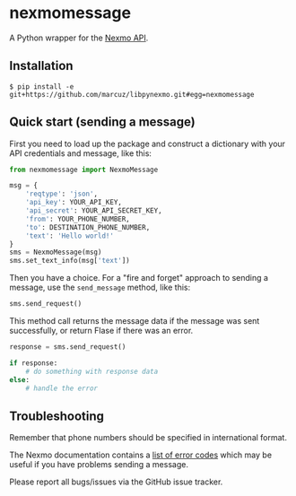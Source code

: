 nexmomessage
============


A Python wrapper for the [Nexmo API](https://docs.nexmo.com/index.php/messaging-sms-api/).


Installation
------------

    $ pip install -e git+https://github.com/marcuz/libpynexmo.git#egg=nexmomessage


Quick start (sending a message)
-------------------------------

First you need to load up the package and construct a dictionary
with your API credentials and message, like this:

```python
from nexmomessage import NexmoMessage

msg = {
	'reqtype': 'json',
	'api_key': YOUR_API_KEY,
	'api_secret': YOUR_API_SECRET_KEY,
	'from': YOUR_PHONE_NUMBER,
	'to': DESTINATION_PHONE_NUMBER,
	'text': 'Hello world!'
}
sms = NexmoMessage(msg)
sms.set_text_info(msg['text'])
```

Then you have a choice. For a "fire and forget" approach to sending a message,
use the `send_message` method, like this:

```python
sms.send_request()
```

This method call returns the message data if the message was sent successfully,
or return Flase if there was an error.

```python
response = sms.send_request()

if response:
    # do something with response data
else:
    # handle the error
```


Troubleshooting
---------------

Remember that phone numbers should be specified in international format.

The Nexmo documentation contains a [list of error codes](https://docs.nexmo.com/index.php/sms-api/send-message)
which may be useful if you have problems sending a message.

Please report all bugs/issues via the GitHub issue tracker.
